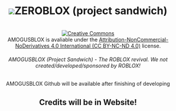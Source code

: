 <center>
<h1><img src="https://cdn.discordapp.com/icons/1028286444466352242/8215d36f79a318d58708a38be6ed2fb2.webp?size=128">ZEROBLOX (project sandwich)</h1>
<br><a rel="license" href="http://creativecommons.org/licenses/by-nc-nd/4.0/"><img alt="Creative Commons" style="border-width:0" src="https://i.creativecommons.org/l/by-nc-nd/4.0/88x31.png" /></a><br />AMOGUSBLOX is avaliable under the <a rel="license" href="http://creativecommons.org/licenses/by-nc-nd/4.0/">Attribution-NonCommercial-NoDerivatives 4.0 International (CC BY-NC-ND 4.0)</a> license.
<h6>AMOGUSBLOX (Project Sandwich) - The ROBLOX revival. We not created/developed/sponsored by ROBLOX!</h6>
AMOGUSBLOX Github will be available after finishing of developing
<br><h2>Credits will be in Website!</h2>
</center>
